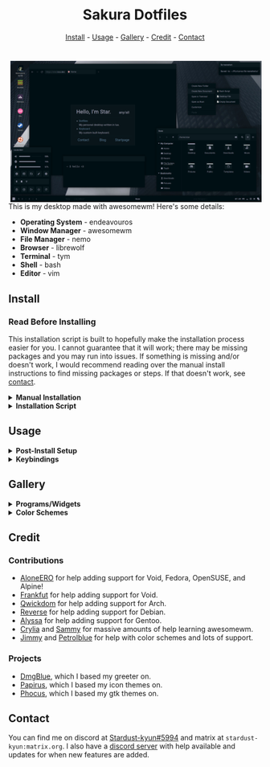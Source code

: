 <h1 align=center>Sakura Dotfiles</h1>

<div align="center">
<a href="#install">Install</a> - <a href="#usage">Usage</a> - <a href="#gallery">Gallery</a> - <a href="#credit">Credit</a> - <a href="#contact">Contact</a>
</div>

<h1></h1>

<img src="src/thumbnail.png" alt="img" align="right" width="500px">

This is my desktop made with awesomewm! Here's some details:

- **Operating System** - endeavouros
- **Window Manager** - awesomewm
- **File Manager** - nemo
- **Browser** - librewolf
- **Terminal** - tym
- **Shell** - bash
- **Editor** - vim

## Install

### Read Before Installing

This installation script is built to hopefully make the installation process easier for you. I cannot guarantee that it will work; there may be missing packages and you may run into issues. If something is missing and/or doesn't work, I would recommend reading over the manual install instructions to find missing packages or steps. If that doesn't work, see <a href="#contact">contact</a>.

<details>
<summary><b>Manual Installation</b></summary>

---

### Minimal Installation Packages

These packages use their names from the Arch repos and AUR. If you can't find them for your distribution, try using the source url from Arch repos.

- base-devel - utilities
- xorg - display server
    + xclip - clipboard
    + xorg-xprop - fetch dep
    + xsettingsd - reload gtk/icons
- pipewire - audio
- brightnessctl - brightness
    + inotify-tools - brightness widget dep
- lightdm - display manager
    + lightdm-webkit2-greeter - greeter
- awesome-git - window manager
- rofi - run launcher
- picom - compositor
- polkit-gnome - polkit
- xdg-user-dirs - generate home dirs
- maim - screenshot
- ttf-roboto - gtk font
- ttf-roboto-mono - mono font
- noto-fonts - general font support
- noto-fonts-cjk - cjk font support
- noto-fonts-emoji - emoji font support
- noto-fonts-extra - extra font support
- papirus-icon-theme - icon theme

### Utilities

- gvim - vim with clipboard
- librewolf - browser
- nemo - file manager
- gpicview - image viewer
- zathura - pdf viewer
- network-manager-applet - network applet
- cbatticon - battery applet
- blueman - bluetooth applet

### Setup

- copy contents of `home` to `~/`
- copy contents of `usr/share` to `/usr/share`
- copy contents of `usr/bin` to `/usr/bin`
- uncomment `#greeter-session=` and set it to `lightdm-webkit2-greeter` in `/etc/lightdm/lightdm.conf`
- set `webkit_theme` to `greeter` in `/etc/lightdm/lightdm-webkit2-greeter.conf`
- enable lightdm service
- enable NetworkManager service (if network-manager-applet installed)
- update font cache `fc-cache -fv`
- update xrdb `xrdb ~/.Xresources`
- generate home dirs `xdg-user-dirs-update`
- make screenshots dir in `~/Pictures/Screenshots`

---

</details>

<details>
<summary><b>Installation Script</b></summary>

---

### Distro Installation

First, you'll need to install the distribution of your choice. Currently supported distros are Arch-based, Debian-based, Fedora-based, Gentoo-based, Void, OpenSUSE, and Alpine. It's recommended to install `xorg` and `pipewire` manually prior to running the script. You will need to install `git` to clone the repository.

Other distributions are not officially supported and may be added in the future.

### After System Installation

```
git clone https://github.com/stardust-kyun/dotfiles ~/dotfiles
cd ~/dotfiles
./install.sh

# Install with log
script -c ./install.sh ~/dotfiles-log.txt 
```

---

</details>

## Usage

<details>
<summary><b>Post-Install Setup</b></summary>

---

### Minimal Install Setup

Since the minimal install doesn't include many programs/utilities, you'll need to install some before rebooting. I recommend installing a terminal, browser, file manager, and text editor. 

### Configuration

The file `~/.config/awesome/rc.lua` contains configuration options for awesome's default commands:

| Configuration | Description            | Default                                                                                                |
| ------------- | ---------------------- | ------------------------------------------------------------------------------------------------------ |
| `modkey`      | Modkey                 | `"Mod4"`                                                                                               |
| `passwd`      | Lockscreen Password    | `"awesomewm"`                                                                                          |
| `terminal`    | Terminal               | `"tym"`                                                                                                |
| `browser`     | Web Browser            | `"librewolf"`                                                                                          |
| `files`       | File Manager           | `"nemo"`                                                                                               |
| `editor`      | Text Editor            | `"vim"`                                                                                                |
| `editorcmd`   | Editor Command         | `terminal .. " -e  \"" .. editor .. "\""`                                                              |
| `config`      | Config Editing Command | `terminal .. " -e \"" .. editor .. " " .. require("gears").filesystem.get_configuration_dir() .. "\""` |
| `lock`        | Lock Command           | `"awesome-client command 'lock()'"`                                                                    |
| `suspend`     | Suspend Command        | `"awesome-client command 'lock()' && systemctl suspend"`                                               |
| `exit`        | Exit Command           | `"awesome-client command 'awesome.quit()'"`                                                            |
| `shutdown`    | Shutdown Command       | `"systemctl poweroff"`                                                                                 |
| `reboot`      | Reboot Command         | `"systemctl reboot"`                                                                                   |
| `font`        | Font                   | `"RobotoMono Bold 11"`                                                                                 |
| `fontalt`     | Alt Font               | `"RobotoMono Italic Bold 11"`                                                                          |
| `fonticon`    | Icon Font              | `"Material Icons 16"`                                                                                  |
| `color`       | Color Scheme           | `require("color.sakura")`                                                                              |
| `wallpaper`   | Wallpaper              | `os.getenv("HOME") .. "/Pictures/Wallpaper/Fog.png"`                                                   |
| `shotdir`     | Reboot Command         | `"~/Pictures/Screenshots/"`                                                                            |

If your distribution uses `runit` instead of `systemd` you will need to set `shutdown` and `reboot` to `loginctl poweroff` and `loginctl reboot`, respectively. You must have `elogind` installed and enabled for this to work.

---

</details>

<details>
<summary><b>Keybindings</b></summary>

---

### Configuration

The file `~/.config/awesome/config/bind.lua` contains awesome's keybindings:

| Keybinding         | Description                   |
| ------------------ | ----------------------------- |
| `Mod+Shift+r`      | Restart Awesome               |
| `Mod+z`            | Next Layout                   |
| `Mod+Enter`        | Open a Terminal               |
| `Mod+p`            | Kill Picom                    |
| `Mod+Shift+p`      | Start Picom                   |
| `Mod+d`            | Show Run Launcher             |
| `Mod+Shift+d`      | Show Color Menu               |
| `Mod+Delete`       | Full Screenshot               |
| `Mod+Ctrl+Delete`  | Delayed Screenshot            |
| `Mod+Shift+Delete` | Partial Screenshot            |
| `Mod+Space`        | Show Launcher                 |
| `Mod+c`            | Center Window                 |
| `Mod+Tab`          | Focus Next Window             |
| `Mod+Shift+Tab`    | Focus Previous Window         |
| `Mod+1-6`          | Change Tag                    |
| `Mod+Ctrl+1-6`     | Move Client to Tag            |
| `Mod+Shift+1-6`    | Move Client to Tag and Follow |
| `Mod+f`            | Toggle Fullscreen             |
| `Mod+s`            | Toggle Floating               |
| `Mod+m`            | Toggle Maximize               |
| `Mod+Shift+q`      | Close Window                  |

---

</details>

## Gallery

<details>
<summary><b>Programs/Widgets</b></summary>

### Terminal
![terminal](src/terminal.png)

### Graphical
![graphical](src/graphical.png)

### Widget
![widget](src/widget.png)

### Browser
![browser](src/browser.png)

### Lock Screen
![lockscreen](src/lockscreen.png)

</details>

<details>
<summary><b>Color Schemes</b></summary>

### Sakura
![terminal](src/sakura.png)

| Color      | Hexcode |
| ---------- | ------- |
| Background | #000f14 |
| Foreground | #a0a0b4 |
| Black      | #0a191e |
| White      | #a0a0b4 |
| Red        | #824655 |
| Green      | #468264 |
| Yellow     | #827d50 |
| Blue       | #326482 |
| Magenta    | #645078 |
| Cyan       | #327d7d |

### Bloom
![graphical](src/bloom.png)

| Color      | Hexcode |
| ---------- | ------- |
| Background | #fffaf5 |
| Foreground | #4b4646 |
| Black      | #4b4646 |
| White      | #ebe6e1 |
| Red        | #eb8c8c |
| Green      | #96e6a5 |
| Yellow     | #f0cd96 |
| Blue       | #9bb9f0 |
| Magenta    | #d7a0e6 |
| Cyan       | #a0e1d2 |

### Shore
![widget](src/shore.png)

| Color      | Hexcode |
| ---------- | ------- |
| Background | #19191e |
| Foreground | #9999a8 |
| Black      | #2b2b33 |
| White      | #9999a8 |
| Red        | #825a5a |
| Green      | #5a825a |
| Yellow     | #968264 |
| Blue       | #505a82 |
| Magenta    | #735a87 |
| Cyan       | #5a7387 |

### Wave
![browser](src/wave.png)

| Color      | Hexcode |
| ---------- | ------- |
| Background | #f0fafa |
| Foreground | #262626 |
| Black      | #404040 |
| White      | #dce6e6 |
| Red        | #e68383 |
| Green      | #a0e6af |
| Yellow     | #ffcd96 |
| Blue       | #83b4e6 |
| Magenta    | #e1aae1 |
| Cyan       | #8cd7d2 |

</details>

## Credit

### Contributions

- [AloneERO](https://gitlab.com/AloneER0) for help adding support for Void, Fedora, OpenSUSE, and Alpine!
- [Frankfut](https://github.com/frankfutlg) for help adding support for Void.
- [Qwickdom](https://github.com/Qwickdom) for help adding support for Arch.
- [Reverse](https://github.com/Reversedc) for help adding support for Debian.
- [Alyssa](https://github.com/alyssa-sudo) for help adding support for Gentoo.
- [Crylia](https://github.com/Crylia) and [Sammy](https://github.com/TorchedSammy) for massive amounts of help learning awesomewm.
- [Jimmy](https://github.com/Jimmysit0) and [Petrolblue](https://github.com/petrolblue) for help with color schemes and lots of support.

### Projects

- [DmgBlue](https://github.com/davidmogar/lightdm-webkit2-dmg_blue), which I based my greeter on.
- [Papirus](https://github.com/PapirusDevelopmentTeam/papirus-icon-theme), which I based my icon themes on.
- [Phocus](https://github.com/phocus/gtk), which I based my gtk themes on.

## Contact

You can find me on discord at [Stardust-kyun#5994](https://discord.com/users/417133059654156299) and matrix at `stardust-kyun:matrix.org`. I also have a [discord server](https://discord.gg/38hQb6V8AW) with help available and updates for when new features are added.
